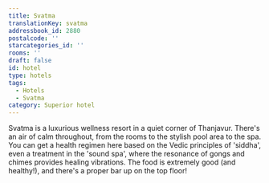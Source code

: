 ```yaml
---
title: Svatma
translationKey: svatma
addressbook_id: 2880
postalcode: ''
starcategories_id: ''
rooms: ''
draft: false
id: hotel
type: hotels
tags:
  - Hotels
  - Svatma
category: Superior hotel
---
```

Svatma is a luxurious wellness resort in a quiet corner of Thanjavur. There's an air of calm throughout, from the rooms to the stylish pool area to the spa. You can get a health regimen here based on the Vedic principles of 'siddha', even a treatment in the 'sound spa', where the resonance of gongs and chimes provides healing vibrations. The food is extremely good (and healthy!), and there's a proper bar up on the top floor!